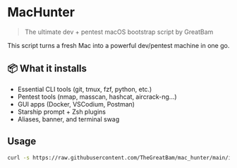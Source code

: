 # MacHunter

> The ultimate dev + pentest macOS bootstrap script by GreatBam

This script turns a fresh Mac into a powerful dev/pentest machine in one go.

## 📦 What it installs

- Essential CLI tools (git, tmux, fzf, python, etc.)
- Pentest tools (nmap, masscan, hashcat, aircrack-ng...)
- GUI apps (Docker, VSCodium, Postman)
- Starship prompt + Zsh plugins
- Aliases, banner, and terminal swag

## Usage

```bash
curl -s https://raw.githubusercontent.com/TheGreatBam/mac_hunter/main/install.sh | bash
```
